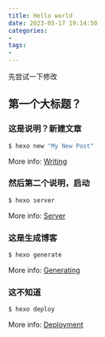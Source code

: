 ```yaml
---
title: Hello world
date: 2023-05-17 19:14:50
categories: 
- 
tags:
- 
---
```


先尝试一下修改

## 第一个大标题？

### 这是说明？新建文章

```bash
$ hexo new "My New Post"
```

More info: [Writing](https://hexo.io/docs/writing.html)

### 然后第二个说明，启动

```bash
$ hexo server
```

More info: [Server](https://hexo.io/docs/server.html)

### 这是生成博客

```bash
$ hexo generate
```

More info: [Generating](https://hexo.io/docs/generating.html)

### 这不知道

```bash
$ hexo deploy
```

More info: [Deployment](https://hexo.io/docs/one-command-deployment.html)
